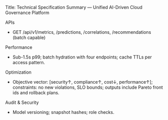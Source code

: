 Title: Technical Specification Summary — Unified AI-Driven Cloud Governance Platform

APIs
- GET /api/v1/metrics, /predictions, /correlations, /recommendations (batch capable)

Performance
- Sub-1.5s p99; batch hydration with four endpoints; cache TTLs per access pattern.

Optimization
- Objective vector: [security↑, compliance↑, cost↓, performance↑]; constraints: no new violations, SLO bounds; outputs include Pareto front ids and rollback plans.

Audit & Security
- Model versioning; snapshot hashes; role checks.


